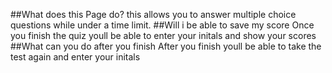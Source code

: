 ##What does this Page do?
this allows you to answer multiple choice questions while under a time limit.
##Will i be able to save my score
Once you finish the quiz youll be able to enter your initals and show your scores
##What can you do after you finish
After you finish youll be able to take the test again and enter your initals

